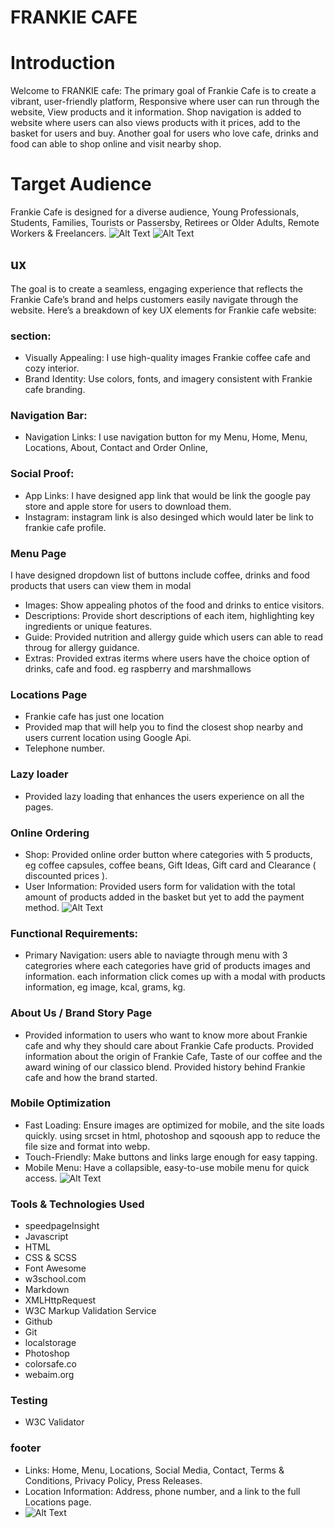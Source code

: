 # FRANKIE CAFE

# Introduction
Welcome to FRANKIE cafe: 
The primary goal of Frankie Cafe is to create a vibrant, user-friendly platform, Responsive where user can run through the website, View products and it information. Shop navigation is added to website where users can also views products with it prices, 
add to the basket for users and buy. Another goal for users who love cafe, drinks and food can able to shop online and visit nearby shop.

# Target Audience
Frankie Cafe is designed for a diverse audience, Young Professionals, Students, Families, Tourists or Passersby, Retirees or Older Adults, Remote Workers & Freelancers.
![Alt Text](images/tablet-pic.jpg)
![Alt Text](images/mobileportrait.jpg)

## ux
The goal is to create a seamless, engaging experience that reflects the Frankie Cafe’s brand and helps customers easily navigate through the website. Here’s a breakdown of key UX elements for Frankie cafe website:
### section:
- Visually Appealing: I use high-quality images Frankie coffee cafe and cozy interior.
- Brand Identity:  Use colors, fonts, and imagery consistent with Frankie cafe branding.

### Navigation Bar:
- Navigation Links: I use navigation button for my Menu, Home, Menu, Locations, About, Contact and  Order Online,
### Social Proof:
- App Links: I have designed app link that would be link the google pay store and apple store for users to download them.
- Instagram: instagram link is also desinged which would later be link to frankie cafe profile.

### Menu Page

I have designed dropdown list of buttons include coffee, drinks and food products that users can view them in modal
- Images: Show appealing photos of the food and drinks to entice visitors.
- Descriptions: Provide short descriptions of each item, highlighting key ingredients or unique features.
- Guide: Provided nutrition and allergy guide which users can able to read throug for allergy guidance.
- Extras: Provided extras iterms where users have the choice option of drinks, cafe and food. eg raspberry and marshmallows
### Locations Page
- Frankie cafe has just one location
- Provided map that will help you to find the closest shop nearby and users current location using Google Api.
- Telephone number.

### Lazy loader
- Provided lazy loading that enhances the users experience on all the pages.
###  Online Ordering 
- Shop: Provided online order button where categories with 5 products, eg coffee capsules, coffee beans, Gift Ideas, Gift card and Clearance ( discounted prices ).
- User Information: Provided users form for validation with the total amount of products added in the basket but yet to add the payment method.
![Alt Text](images/items-basket-info.jpg)

### Functional Requirements:
- Primary Navigation: users able to naviagte through menu with 3 categrories where each categories have grid of products images and information. each information click comes up with a modal with products information, eg image, kcal, grams, kg.

###  About Us / Brand Story Page
- Provided information to users who want to know more about Frankie cafe and why they should care about Frankie Cafe products. Provided information about the origin of Frankie Cafe, Taste of our coffee and the award wining of our classico blend. Provided history behind Frankie cafe and how the brand started.
###  Mobile Optimization
- Fast Loading: Ensure images are optimized for mobile, and the site loads quickly. using srcset in html, photoshop and sqooush app to reduce the file size and format into webp.
- Touch-Friendly: Make buttons and links large enough for easy tapping.
- Mobile Menu: Have a collapsible, easy-to-use mobile menu for quick access.
![Alt Text](images/menu-collapse.jpg)

### Tools & Technologies Used
- speedpageInsight
- Javascript
- HTML
- CSS & SCSS
- Font Awesome
- w3school.com
- Markdown
- XMLHttpRequest
- W3C Markup Validation Service
- Github
- Git
- localstorage
- Photoshop
- colorsafe.co
- webaim.org

### Testing
-  W3C Validator 

### footer
- Links: Home, Menu, Locations, Social Media, Contact, Terms & Conditions, Privacy Policy, Press Releases.
- Location Information: Address, phone number, and a link to the full Locations page.
- ![Alt Text](images/footer-pic.jpg)

